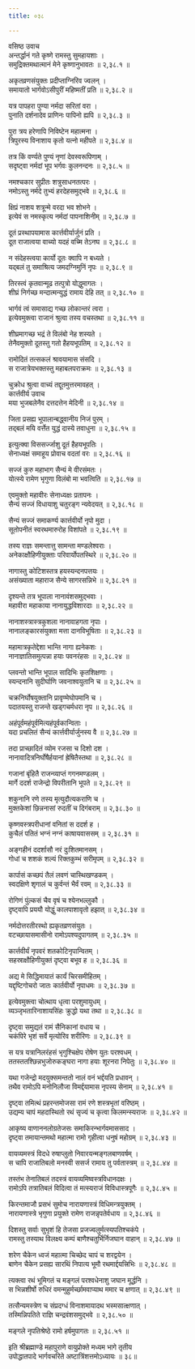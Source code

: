 ```yaml
---
title: ०३८

---
```

वसिष्ठ उवाच  
अन्तर्द्धानं गते कृष्णे रामस्तु सुमहायशाः ।  
समुद्रिक्तमथात्मानं मेने कृष्णानुभावतः ॥ २,३८.१ ॥  
  
अकृतव्रणसंयुक्तः प्रदीप्ताग्निरिव ज्वलन् ।  
समायातो भार्गवोऽसीपुरीं महिष्मतीं प्रति ॥ २,३८.२ ॥  
  
यत्र पापहरा पुण्या नर्मदा सरितां वरा ।  
पुनाति दर्शनादेव प्राणिनः पापिनो ह्यपि ॥ २,३८.३ ॥  
  
पुरा त्रय हरेणापि निविष्टेन महात्मना ।  
त्रिपुरस्य विनाशाय कृतो यत्नो महीपते ॥ २,३८.४ ॥  
  
तत्र किं वर्ण्यते पुण्यं नृणां देवस्वरूपिणाम् ।  
सदृष्ट्वा नर्मदां भूप भर्गवः कुलनन्दनः ॥ २,३८.५ ॥  
  
नमश्चकार सुप्रीतः शत्रुसाधनतत्परः ।  
नमोऽस्तु नर्मदे तुभ्यं हरदेहसमुद्भवे ॥ २,३८.६ ॥  
  
क्षिप्रं नाशय शत्रून्मे वरदा भव शोभने ।  
इत्येवं स नमस्कृत्य नर्मदां पापनाशिनीम् ॥ २,३८.७ ॥  
  
दूतं प्रस्थापयामास कार्त्तवीर्यार्जुनं प्रति ।  
दूत राजात्वया वाच्यो यदहं वच्मि तेऽनघ ॥ २,३८.८ ॥  
  
न संदेहस्त्वया कार्यो दूतः क्वापि न बध्यते ।  
यद्बलं तु समाश्रित्य जमदग्निमुनिं नृपः ॥ २,३८.९ ॥  
  
तिरस्त्वं कृतवान्मूढ तत्पुत्रो योद्धुमागतः ।  
शीघ्रं निर्गच्छ मन्दात्मन्युद्धं रामाय देहि तत् ॥ २,३८.१० ॥  
  
भार्गवं त्वं समासाद्य गच्छ लोकान्तरं त्वरा ।  
इत्येवमुक्त्वा राजानं श्रुत्वा तस्य वचस्तथा ॥ २,३८.११ ॥  
  
शीघ्रमागच्छ भद्रं ते विलंबो नेह शस्यते ।  
तेनैवमुक्तो दूतस्तु गतो हैहयभूपतिम् ॥ २,३८.१२ ॥  
  
रामोदितं तत्सकलं श्रावयामास संसदि ।  
स राजात्रेयभक्तस्तु महाबलपराक्रमः ॥ २,३८.१३ ॥  
  
चुक्रोध श्रुत्वा वाच्यं तद्दूतमुत्तरमावहत् ।  
कार्त्तवीर्य उवाच  
मया भुजबलेनैव दत्तदत्तेन मेदिनी ॥ २,३८.१४ ॥  
  
जिता प्रसह्य भूपालान्बद्ध्वानीय निजं पुरम् ।  
तद्बलं मयि वर्त्तेत युद्धं दास्ये तवाधुना ॥ २,३८.१५ ॥  
  
इत्युत्क्वा विससर्ज्जाशु दूतं हैहयभूपतिः ।  
सेनाध्यक्षं समाहूय प्रोवाच वदतां वरः ॥ २,३८.१६ ॥  
  
सज्जं कुरु महाभाग सैन्यं मे वीरसंमतः ।  
योत्स्ये रामेण भृगुणा विलंबो मा भवत्विति ॥ २,३८.१७ ॥  
  
एवमुक्तो महावीरः सेनाध्यक्षः प्रतापनः ।  
सैन्यं सज्जं विधायाशु चतुरङ्ग न्यवेदयत् ॥ २,३८.१८ ॥  
  
सैन्यं सज्जं समाकर्ण्य कार्त्तवीर्यो नृपो मुदा ।  
सूतोपनीतं स्वरथमारुरोह विशांपते ॥ २,३८.१९ ॥  
  
तस्य राज्ञः समन्तात्तु सामन्ता मण्डलेश्वराः ।  
अनेकाक्षौहिणीयुक्ताः परिवार्योपतस्थिरे ॥ २,३८.२० ॥  
  
नागास्तु कोटिशस्तत्र हयस्यन्दनपत्तयः ।  
असंख्याता महाराज सैन्ये सागरसन्निभे ॥ २,३८.२१ ॥  
  
दृश्यन्ते तत्र भूपाला नानावंशसमुद्भवाः ।  
महावीरा महाकाया नानायुद्धविशारदाः ॥ २,३८.२२ ॥  
  
नानाशस्त्रास्त्रकुशला नानावाहगता नृपाः ।  
नानालङ्कारसंयुक्ता मत्ता दानविभूषिताः ॥ २,३८.२३ ॥  
  
महामात्रकृतेद्देशा भान्ति नागा ह्यनेकशः ।  
नानाज्ञातिसमुत्पन्ना हयाः पवनरंहसः ॥ २,३८.२४ ॥  
  
प्लवन्तो भान्ति भूपाल सादिभिः कृतशिक्षणाः ।  
स्यन्दनानि सुदीर्घाणि जवनाश्वयुतानि च ॥ २,३८.२५ ॥  
  
चक्रनिर्घोषयुक्तानि प्रावृण्मेघोपमानि च ।  
पदातयस्तु राजन्ते खड्गचर्मधरा नृप ॥ २,३८.२६ ॥  
  
अहंपूर्वमहंपूर्वमित्यहंपूर्वकान्विताः ।  
यदा प्रचलितं सैन्यं कार्त्तवीर्यार्जुनस्य वै ॥ २,३८.२७ ॥  
  
तदा प्राच्छादितं व्योम रजसा च दिशो दश ।  
नानावादित्रनिर्घोषैर्हयानां ह्रेषितैस्तथा ॥ २,३८.२८ ॥  
  
गजानां बृंहितै राजन्व्याप्तं गगनमण्डलम् ।  
मार्गे ददर्श राजेन्द्रो विपरीतानि भूपते ॥ २,३८.२९ ॥  
  
शकुनानि रणे तस्य मृत्युदौत्यकराणि च ।  
मुक्तकेशां छिन्ननासां रुदतीं च दिगंबराम् ॥ २,३८.३० ॥  
  
कृष्णवस्त्रपरीधानां वनितां स ददर्श ह ।  
कुचैलं पतितं भग्नं नग्नं काषायवाससम् ॥ २,३८.३१ ॥  
  
अङ्गहीनं ददर्शासौ नरं दुःशितमानसम् ।  
गोधां च शशकं शल्यं रिक्तकुम्भं सरीमृपम् ॥ २,३८.३२ ॥  
  
कार्पासं कच्छपं तैलं लवणं चास्थिखण्डकम् ।  
स्वदक्षिणे शृगालं च कुर्वन्तं भैर्वं रवम् ॥ २,३८.३३ ॥  
  
रोगिणं पुंल्कसं चैव वृषं च श्येनभल्लुकौ ।  
दृष्ट्वापि प्रययौ योद्धुं कालपाशावृतो हझात् ॥ २,३८.३४ ॥  
  
नर्मदोत्तरतीरस्थो ह्यकृतव्रणसंयुतः ।  
वटच्छायासमासीनो रामोऽपश्यदुपागतम् ॥ २,३८.३५ ॥  
  
कार्त्तवीर्यं नृपवरं शतकोटिनृपान्वितम् ।  
सहस्राक्षौहिणीयुक्तं दृष्ट्वा बभूव ह ॥ २,३८.३६ ॥  
  
अद्य मे सिद्धिमायातं कार्यं चिरसमीहितम् ।  
यद्दृष्टिगोचरो जातः कार्तवीर्यो नृपाधमः ॥ २,३८.३७ ॥  
  
इत्येवमुक्त्वा चोत्थाय धृत्वा परशुमायुधम् ।  
व्यञ्जृभतारिनाशायसिंहः क्रुद्धो यथा तथा ॥ २,३८.३८ ॥  
  
दृष्ट्वा समुद्यतं रामं सैनिकानां वधाय च ।  
चकंपिरे भृशं सर्वे मृत्योरिव शरीरिणः ॥ २,३८.३९ ॥  
  
स यत्र यत्रानिलरंहसं भृगुश्चिक्षेप रोषेण युतः परश्वधम् ।  
ततस्ततश्छिन्नभुजोरुकङ्घरा नागा हयाः शूरनरा निपेतुः ॥ २,३८.४० ॥  
  
यथा गजेन्द्रो मदयुक्समन्ततो नालं वनं भर्द्दयति प्रधावन् ।  
तथैव रामोऽपि मनोनिलौजा विमर्द्दयामास नृपस्य सेनाम् ॥ २,३८.४१ ॥  
  
दृष्ट्वा तमित्थं प्रहरन्तमोजसा रामं रणे शस्त्रभृतां वरिष्ठम् ।  
उद्यम्य चापं महदास्थितो रथं सृज्यं च कृत्वा किलमन्स्यराजः ॥ २,३८.४२ ॥  
  
आकृष्य वाणाननलोग्रतेजसः समाकिरन्भार्गवमाससाद ।  
दृष्ट्वा तमायान्तमथो महात्मा रामो गृहीत्वा धनुषं महोग्रम् ॥ २,३८.४३ ॥  
  
वायव्यमस्त्रं विदधे रुषाप्लुतो निवारयन्मङ्गलबाणवर्षम् ।  
स चापि राजातिबलो मनस्वी ससर्ज रामाय तु पर्वतास्त्रम् ॥ २,३८.४४ ॥  
  
तस्तंभ तेनातिबलं तदस्त्रं वायव्यमिष्वस्त्रविधानदक्षः ।  
रामोऽपि तत्रातिबलं विदित्वा तं मत्स्यराजं विविधास्त्रपूगैः ॥ २,३८.४५ ॥  
  
किरन्तमाजौ प्रसभं सुमोच नारायणास्त्रं विधिमन्त्रयुक्तम् ।  
नारायणास्त्रे भृगुणा प्रयुक्ते रामेण राजन्नृपतेर्वधाय ॥ २,३८.४६ ॥  
  
दिशस्तु सर्वाः सुभृशं हि तेजसा प्रजज्वलुर्मत्स्यपतिश्चकंपे ।  
रामस्तु तस्याथ विलक्ष्य कम्पं बाणैश्चतुर्भिर्निजघान वाहान् ॥ २,३८.४७ ॥  
  
शरेण चैकेन ध्वजं महात्मा चिच्छेद चापं च शरद्वयेन ।  
बाणेन चैकेन प्रसह्य सारथिं निपात्य भूमौ रथमार्द्दयत्त्रिभिः ॥ २,३८.४८ ॥  
  
त्यक्त्वा रथं भूमिगतं च मङ्गलं परश्वधेनाशु जघान मूर्द्धनि ।  
स भिन्नशीर्षो रुधिरं वमन्मुहुर्मर्च्छामवाप्याथ ममार च क्षणात् ॥ २,३८.४९ ॥  
  
तत्सैन्यमस्त्रेण च संप्रदग्धं विनाशमायादथ भस्मसात्क्षणात् ।  
तस्मिन्निपतिते राज्ञि चन्द्रवंशसमुद्भवे ॥ २,३८.५० ॥  
  
मङ्गले नृपतिश्रेष्ठे रामो हर्षमुपागतः ॥ २,३८.५१ ॥  
  
इति श्रीब्रह्माण्डे महापुराणे वायुप्रोक्ते मध्यम भागे तृतीय  
उपोद्धातपादे भार्गवचरिते अष्टात्रिंशत्तमोऽध्यायः ॥ ३८॥  
                                              